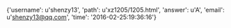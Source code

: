 {'username': u'shenzy13', 'path': u'xz1205/1205.html', 'answer': u'A', 'email': u'shenzy13@qq.com', 'time': '2016-02-25:19:36:16'}